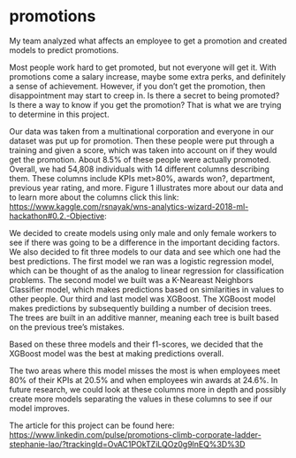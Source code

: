 # promotions
My team analyzed what affects an employee to get a promotion and created models to predict promotions.

Most people work hard to get promoted, but not everyone will get it. With promotions come a salary increase, maybe some extra perks, and definitely a sense of achievement. However, if you don’t get the promotion, then disappointment may start to creep in. Is there a secret to being promoted? Is there a way to know if you get the promotion? That is what we are trying to determine in this project.

Our data was taken from a multinational corporation and everyone in our dataset was put up for promotion. Then these people were put through a training and given a score, which was taken into account on if they would get the promotion. About 8.5% of these people were actually promoted. Overall, we had 54,808 individuals with 14 different columns describing them. These columns include KPIs met>80%, awards won?, department, previous year rating, and more. Figure 1 illustrates more about our data and to learn more about the columns click this link: https://www.kaggle.com/rsnayak/wns-analytics-wizard-2018-ml-hackathon#0.2.-Objective:

We decided to create models using only male and only female workers to see if there was going to be a difference in the important deciding factors. We also decided to fit three models to our data and see which one had the best predictions. The first model we ran was a logistic regression model, which can be thought of as the analog to linear regression for classification problems. The second model we built was a K-Neareast Neighbors Classifier model, which makes predictions based on similarities in values to other people. Our third and last model was XGBoost. The XGBoost model makes predictions by subsequently building a number of decision trees. The trees are built in an additive manner, meaning each tree is built based on the previous tree’s mistakes.

Based on these three models and their f1-scores, we decided that the XGBoost model was the best at making predictions overall.

The two areas where this model misses the most is when employees meet 80% of their KPIs at 20.5% and when employees win awards at 24.6%. In future research, we could look at these columns more in depth and possibly create more models separating the values in these columns to see if our model improves.

The article for this project can be found here: https://www.linkedin.com/pulse/promotions-climb-corporate-ladder-stephanie-lao/?trackingId=OvAC1POkTZiLQOz0g9lnEQ%3D%3D

